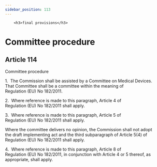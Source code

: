 ```yaml
---
sidebar_position: 113
---
```

        <h3>final provisions</h3>
<h1>Committee procedure</h1>
<h2>Article 114</h2>
   <p class="stitle-article-norm">Committee procedure</p>
   <p class="norm">1.&nbsp;&nbsp;The Commission shall be assisted by a 
Committee on Medical Devices. That Committee shall be a committee within
 the meaning of Regulation&nbsp;(EU)&nbsp;No&nbsp;182/2011.</p>
   <p class="norm">2.&nbsp;&nbsp;Where reference is made to this 
paragraph, Article&nbsp;4 of Regulation&nbsp;(EU)&nbsp;No&nbsp;182/2011 
shall apply.</p>
   <p class="norm">3.&nbsp;&nbsp;Where reference is made to this 
paragraph, Article&nbsp;5 of Regulation&nbsp;(EU)&nbsp;No&nbsp;182/2011 
shall apply.</p>
   <p class="norm">Where the committee delivers no opinion, the 
Commission shall not adopt the draft implementing act and the third 
subparagraph&nbsp;of Article&nbsp;5(4) of 
Regulation&nbsp;(EU)&nbsp;No&nbsp;182/2011 shall apply.</p>
   <p class="norm">4.&nbsp;&nbsp;Where reference is made to this 
paragraph, Article&nbsp;8 of Regulation&nbsp;(EU)&nbsp;No&nbsp;182/2011,
 in conjunction with Article&nbsp;4 or 5 thereof, as appropriate, shall 
apply.</p>